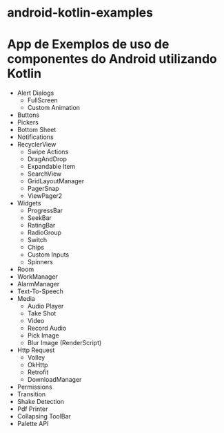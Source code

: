 # android-kotlin-examples

# App de Exemplos de uso de componentes do Android utilizando Kotlin

* Alert Dialogs
    - FullScreen
    - Custom Animation
* Buttons
* Pickers
* Bottom Sheet
* Notifications
* RecyclerView 
    - Swipe Actions 
    - DragAndDrop 
    - Expandable Item 
    - SearchView
    - GridLayoutManager
    - PagerSnap
    - ViewPager2
* Widgets
    - ProgressBar
    - SeekBar
    - RatingBar
    - RadioGroup
    - Switch
    - Chips
    - Custom Inputs
    - Spinners
* Room
* WorkManager
* AlarmManager
* Text-To-Speech
* Media
    - Audio Player
    - Take Shot
    - Video
    - Record Audio
    - Pick Image
    - Blur Image (RenderScript)
* Http Request
    - Volley
    - OkHttp
    - Retrofit
    - DownloadManager
* Permissions
* Transition
* Shake Detection
* Pdf Printer
* Collapsing ToolBar
* Palette API
